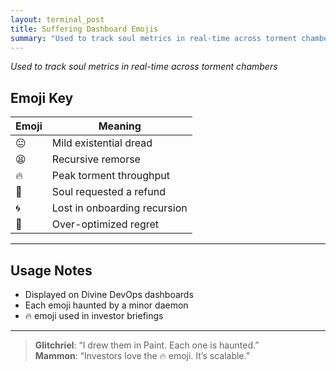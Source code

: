 ```yaml
---
layout: terminal_post
title: Suffering Dashboard Emojis
summary: "Used to track soul metrics in real-time across torment chambers. Emoji key and usage notes for the Daemon Slack Series."
---
```


*Used to track soul metrics in real-time across torment chambers*

## Emoji Key

| Emoji | Meaning                  |
|-------|--------------------------|
| 😐    | Mild existential dread   |
| 😫    | Recursive remorse        |
| 🔥    | Peak torment throughput  |
| 🧾    | Soul requested a refund  |
| 🌀    | Lost in onboarding recursion |
| 🧠    | Over-optimized regret    |

---

## Usage Notes

- Displayed on Divine DevOps dashboards
- Each emoji haunted by a minor daemon
- 🔥 emoji used in investor briefings

---

> **Glitchriel**: “I drew them in Paint. Each one is haunted.”  
> **Mammon**: “Investors love the 🔥 emoji. It’s scalable.”
